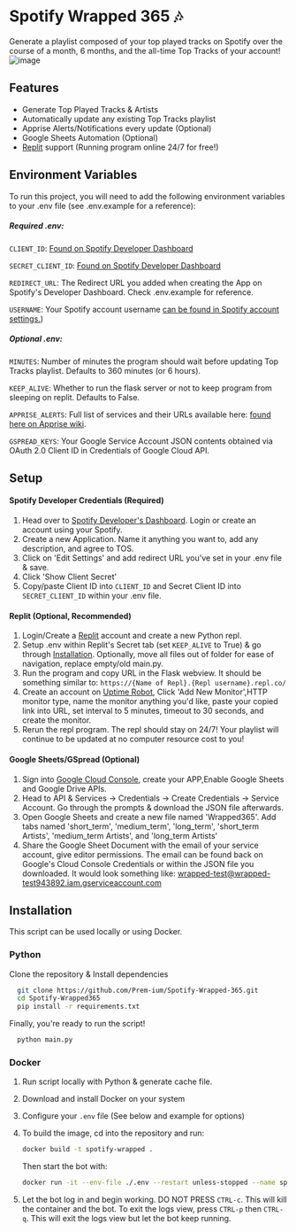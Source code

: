 # Spotify Wrapped 365 🎶

Generate a playlist composed of your top played tracks on Spotify over the course of a month, 6 months, and the all-time Top Tracks of your account! 
![image](https://user-images.githubusercontent.com/80719066/202199720-a1203f3a-7d8b-441c-bc91-911490a073ab.png)

## Features

- Generate Top Played Tracks & Artists
- Automatically update any existing Top Tracks playlist
- Apprise Alerts/Notifications every update (Optional)
- Google Sheets Automation (Optional)
- [Replit](https://replit.com/) support (Running program online 24/7 for free!)

## Environment Variables
To run this project, you will need to add the following environment variables to your .env file (see .env.example for a reference):
##### Required .env:
`CLIENT_ID`: [Found on Spotify Developer Dashboard](https://developer.spotify.com/dashboard/)

`SECRET_CLIENT_ID`: [Found on Spotify Developer Dashboard](https://developer.spotify.com/dashboard/)

`REDIRECT_URL`: The Redirect URL you added when creating the App on Spotify's Developer Dashboard. Check .env.example for reference.

`USERNAME`: Your Spotify account username [can be found in Spotify account settings.](https://www.spotify.com/us/account/overview/?utm_source=spotify&utm_medium=menu&utm_campaign=your_account))

##### Optional .env:
`MINUTES`: Number of minutes the program should wait before updating Top Tracks playlist. Defaults to 360 minutes (or 6 hours).

`KEEP_ALIVE`: Whether to run the flask server or not to keep program from sleeping on replit. Defaults to False.

`APPRISE_ALERTS`:  Full list of services and their URLs available here: [found here on Apprise wiki](https://github.com/caronc/apprise/wiki).

`GSPREAD_KEYS`: Your Google Service Account JSON contents obtained via OAuth 2.0 Client ID in Credentials of Google Cloud API.


## Setup
#### Spotify Developer Credentials (Required)
1. Head over to [Spotify Developer's Dashboard](https://developer.spotify.com/dashboard/). Login or create an account using your Spotify. 
2. Create a new Application. Name it anything you want to, add any description, and agree to TOS.
3. Click on 'Edit Settings' and add redirect URL you've set in your .env file & save.
4. Click 'Show Client Secret'
5. Copy/paste Client ID into `CLIENT_ID` and Secret Client ID into `SECRET_CLIENT_ID` within your .env file.

#### Replit (Optional, Recommended)
1. Login/Create a [Replit](https://replit.com/) account and create a new Python repl.
2. Setup .env within Replit's Secret tab (set `KEEP_ALIVE` to True) & go through [Installation](#installation). Optionally, move all files out of folder for ease of navigation, replace empty/old main.py.
3. Run the program and copy URL in the Flask webview. It should be something similar to:
`https://{Name of Repl}.{Repl username}.repl.co/` 
4. Create an account on [Uptime Robot](https://uptimerobot.com/), Click 'Add New Monitor',HTTP monitor type, name the monitor anything you'd like, paste your copied link into URL, set interval to 5 minutes, timeout to 30 seconds, and create the monitor.
5. Rerun the repl program. The repl should stay on 24/7! Your playlist will continue to be updated at no computer resource cost to you!

#### Google Sheets/GSpread (Optional)
1. Sign into [Google Cloud Console](https://console.cloud.google.com/), create your APP,Enable Google Sheets and Google Drive APIs.
3. Head to API & Services -> Credentials ->  Create Credentials -> Service Account. Go through the prompts & download the JSON file afterwards.
5. Open Google Sheets and create a new file named 'Wrapped365'. Add tabs named 'short_term', 'medium_term', 'long_term', 'short_term Artists', 'medium_term Artists', and 'long_term Artists'
6. Share the Google Sheet Document with the email of your service account, give editor permissions. The email can be found back on Google's Cloud Console Credentials or within the JSON file you downloaded. It would look something like: wrapped-test@wrapped-test943892.iam.gserviceaccount.com

## Installation
This script can be used locally or using Docker.
### Python
Clone the repository & Install dependencies
```bash
  git clone https://github.com/Prem-ium/Spotify-Wrapped-365.git
  cd Spotify-Wrapped365
  pip install -r requirements.txt
```
Finally, you're ready to run the script!
```bash
  python main.py
```
### Docker
1. Run script locally with Python & generate cache file.
2. Download and install Docker on your system
3. Configure your `.env` file (See below and example for options)
4. 
   To build the image, cd into the repository and run:
   ```sh
   docker build -t spotify-wrapped .
   ```
   Then start the bot with:
   ```sh
   docker run -it --env-file ./.env --restart unless-stopped --name spotify-wrapped spotify-wrapped
   ```


5. Let the bot log in and begin working. DO NOT PRESS `CTRL-c`. This will kill the container and the bot. To exit the logs view, press `CTRL-p` then `CTRL-q`. This will exit the logs view but let the bot keep running.

